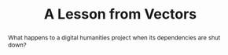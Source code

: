 ---
layout: sublesson
structurehead: sustainability
title: "A Lesson from Vectors"
group: projectmanagement
abstract: "What happens to a digital humanities project when its dependencies are shut down?"
lessonnumber: 1
lessonprint: 1
permalink: / lessons/projectmanagement/sustainability/1
---
